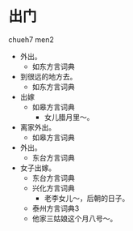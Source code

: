 # 出门
chueh7 men2
+ 外出。
  * 如东方言词典
+ 到很远的地方去。
  * 如东方言词典
+ 出嫁
  * 如皋方言词典
    - 女儿腊月里～。
+ 离家外出。
  * 如皋方言词典
+ 外出。
  * 东台方言词典
+ 女子出嫁。
  * 东台方言词典
  * 兴化方言词典
    - 老李女儿～，后朝的日子。
  * 泰州方言词典3
  - 他家三姑娘这个月八号～。

